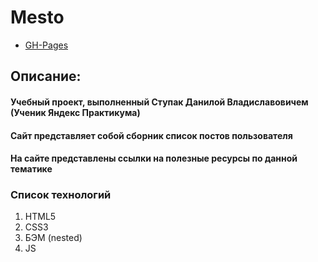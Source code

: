 # Mesto

- [GH-Pages](https://davinchi59.github.io/mesto/)

## Описание:

#### Учебный проект, выполненный Ступак Данилой Владиславовичем (Ученик Яндекс Практикума)

#### Сайт представляет собой сборник список постов пользователя

#### На сайте представлены ссылки на полезные ресурсы по данной тематике

### Список технологий

1. HTML5
2. CSS3
3. БЭМ (nested)
4. JS
